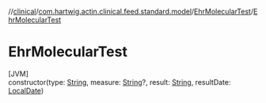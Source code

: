 //[clinical](../../../index.md)/[com.hartwig.actin.clinical.feed.standard.model](../index.md)/[EhrMolecularTest](index.md)/[EhrMolecularTest](-ehr-molecular-test.md)

# EhrMolecularTest

[JVM]\
constructor(type: [String](https://kotlinlang.org/api/latest/jvm/stdlib/kotlin/-string/index.html), measure: [String](https://kotlinlang.org/api/latest/jvm/stdlib/kotlin/-string/index.html)?, result: [String](https://kotlinlang.org/api/latest/jvm/stdlib/kotlin/-string/index.html), resultDate: [LocalDate](https://docs.oracle.com/javase/8/docs/api/java/time/LocalDate.html))
